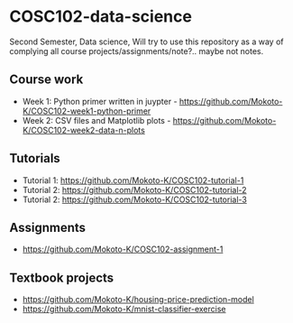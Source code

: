 # COSC102-data-science
Second Semester, Data science, Will try to use this repository as a way of complying all course projects/assignments/note?.. maybe not notes.

## Course work
- Week 1: Python primer written in juypter - https://github.com/Mokoto-K/COSC102-week1-python-primer
- Week 2: CSV files and Matplotlib plots - https://github.com/Mokoto-K/COSC102-week2-data-n-plots

## Tutorials
- Tutorial 1: https://github.com/Mokoto-K/COSC102-tutorial-1
- Tutorial 2: https://github.com/Mokoto-K/COSC102-tutorial-2
- Tutorial 2: https://github.com/Mokoto-K/COSC102-tutorial-3

## Assignments
- https://github.com/Mokoto-K/COSC102-assignment-1

## Textbook projects
- https://github.com/Mokoto-K/housing-price-prediction-model
- https://github.com/Mokoto-K/mnist-classifier-exercise
